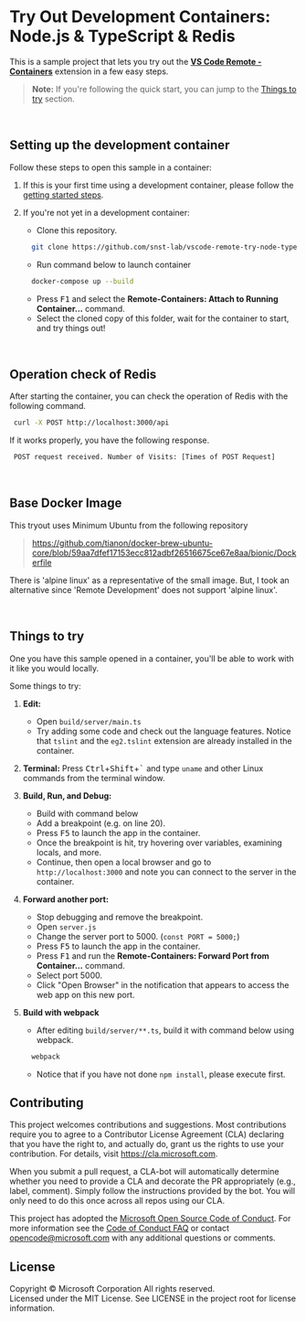 # Try Out Development Containers: Node.js & TypeScript & Redis

This is a sample project that lets you try out the **[VS Code Remote - Containers](https://aka.ms/vscode-remote/containers)** extension in a few easy steps.

> **Note:** If you're following the quick start, you can jump to the [Things to try](#things-to-try) section. 


<br>


## Setting up the development container

Follow these steps to open this sample in a container:

1. If this is your first time using a development container, please follow the [getting started steps](https://aka.ms/vscode-remote/containers/getting-started).

2. If you're not yet in a development container:
   - Clone this repository.
   ```sh
     git clone https://github.com/snst-lab/vscode-remote-try-node-typescript-redis
   ```
   - Run command below to launch container 
   ```sh
     docker-compose up --build
   ```
   - Press <kbd>F1</kbd> and select the **Remote-Containers: Attach to Running Container...** command.
   - Select the cloned copy of this folder, wait for the container to start, and try things out!

<br>

## Operation check of Redis
  After starting the container, you can check the operation of Redis with the following command.
  
   ```sh
    curl -X POST http://localhost:3000/api
   ```
If it works properly, you have the following response.
   ```sh
    POST request received. Number of Visits: [Times of POST Request]
   ```

<br>

## Base Docker Image
  This tryout uses Minimum Ubuntu from the following repository 
> https://github.com/tianon/docker-brew-ubuntu-core/blob/59aa7dfef17153ecc812adbf26516675ce67e8aa/bionic/Dockerfile

There is 'alpine linux' as a representative of the small image.
But, I took an alternative since 'Remote Development' does not support 'alpine linux'.

<br>

## Things to try

One you have this sample opened in a container, you'll be able to work with it like you would locally.

Some things to try:

1. **Edit:**
   - Open `build/server/main.ts`
   - Try adding some code and check out the language features. Notice that `tslint` and the `eg2.tslint` extension are already installed in the container.
2. **Terminal:** Press <kbd>Ctrl</kbd>+<kbd>Shift</kbd>+<kbd>\`</kbd> and type `uname` and other Linux commands from the terminal window.
3. **Build, Run, and Debug:**
   - Build with command below 
   - Add a breakpoint (e.g. on line 20).
   - Press <kbd>F5</kbd> to launch the app in the container.
   - Once the breakpoint is hit, try hovering over variables, examining locals, and more.
   - Continue, then open a local browser and go to `http://localhost:3000` and note you can connect to the server in the container.
4. **Forward another port:**
   - Stop debugging and remove the breakpoint.
   - Open `server.js`
   - Change the server port to 5000. (`const PORT = 5000;`)
   - Press <kbd>F5</kbd> to launch the app in the container.
   - Press <kbd>F1</kbd> and run the **Remote-Containers: Forward Port from Container...** command.
   - Select port 5000.
   - Click "Open Browser" in the notification that appears to access the web app on this new port.

5. **Build with webpack**
   - After editing  `build/server/**.ts`, build it with command below using webpack. 
   ```sh
     webpack
   ```
   - Notice that if you have not done `npm install`, please execute first.



## Contributing

This project welcomes contributions and suggestions.  Most contributions require you to agree to a
Contributor License Agreement (CLA) declaring that you have the right to, and actually do, grant us
the rights to use your contribution. For details, visit https://cla.microsoft.com.

When you submit a pull request, a CLA-bot will automatically determine whether you need to provide
a CLA and decorate the PR appropriately (e.g., label, comment). Simply follow the instructions
provided by the bot. You will only need to do this once across all repos using our CLA.

This project has adopted the [Microsoft Open Source Code of Conduct](https://opensource.microsoft.com/codeofconduct/).
For more information see the [Code of Conduct FAQ](https://opensource.microsoft.com/codeofconduct/faq/) or
contact [opencode@microsoft.com](mailto:opencode@microsoft.com) with any additional questions or comments.



## License

Copyright © Microsoft Corporation All rights reserved.<br />
Licensed under the MIT License. See LICENSE in the project root for license information.
